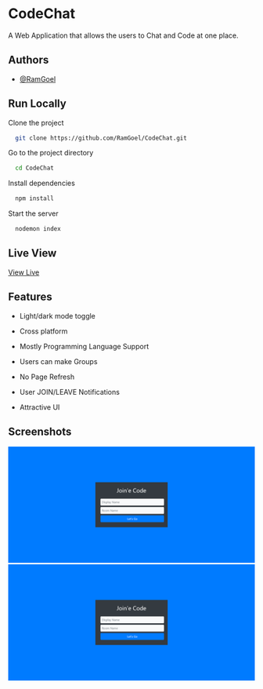 
# CodeChat

A Web Application that allows the users to Chat and Code at one place.


## Authors

- [@RamGoel](https://www.github.com/RamGoel)


## Run Locally

Clone the project

```bash
  git clone https://github.com/RamGoel/CodeChat.git
```

Go to the project directory

```bash
  cd CodeChat
```

Install dependencies

```bash
  npm install
```

Start the server

```bash
  nodemon index
```


## Live View

[View Live](https://codechatapp.herokuapp.com/)


## Features

- Light/dark mode toggle

- Cross platform
- Mostly Programming Language Support
- Users can make Groups
- No Page Refresh
- User JOIN/LEAVE Notifications
- Attractive UI



## Screenshots

![Login Screen](snaps/ss2.png)
![Main Screen](snaps/ss2.png)

